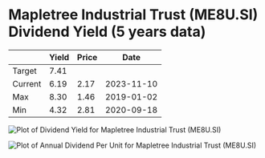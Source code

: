 # Mapletree Industrial Trust (ME8U.SI) Dividend Yield (5 years data)

|     | Yield   | Price | Date       |
|-----|---------|-------|------------|
| Target | 7.41 |  |  |
| Current | 6.19 | 2.17  | 2023-11-10 |
| Max | 8.30 | 1.46  | 2019-01-02 |
| Min | 4.32 | 2.81  | 2020-09-18 |

![Plot of Dividend Yield for Mapletree Industrial Trust (ME8U.SI)](ME8U_div_5.png)

![Plot of Annual Dividend Per Unit for Mapletree Industrial Trust (ME8U.SI)](ME8U_yearly_dpu.png)
